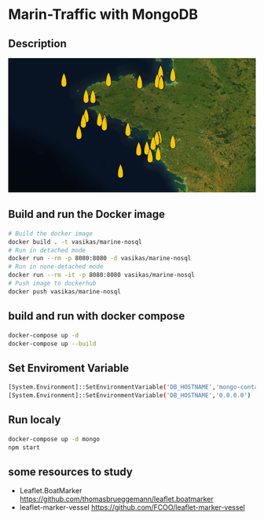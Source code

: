 # Marin-Traffic with MongoDB

## Description

![alt text](https://raw.githubusercontent.com/vassilas/MarinTrafficNoSQL/main/public/images/map_sample.png)

## Build and run the Docker image
```bash
# Build the docker image
docker build . -t vasikas/marine-nosql  
# Run in detached mode
docker run --rm -p 8080:8080 -d vasikas/marine-nosql
# Run in none-detached mode
docker run --rm -it -p 8080:8080 vasikas/marine-nosql
# Push image to dockerhub
docker push vasikas/marine-nosql
```
## build and run with docker compose
```bash
docker-compose up -d
docker-compose up --build
```

## Set Enviroment Variable
```bash
[System.Environment]::SetEnvironmentVariable('DB_HOSTNAME','mongo-container')
[System.Environment]::SetEnvironmentVariable('DB_HOSTNAME','0.0.0.0')
```


## Run localy
```bash
docker-compose up -d mongo
npm start
```



## some resources to study
* Leaflet.BoatMarker
https://github.com/thomasbrueggemann/leaflet.boatmarker
* leaflet-marker-vessel
https://github.com/FCOO/leaflet-marker-vessel